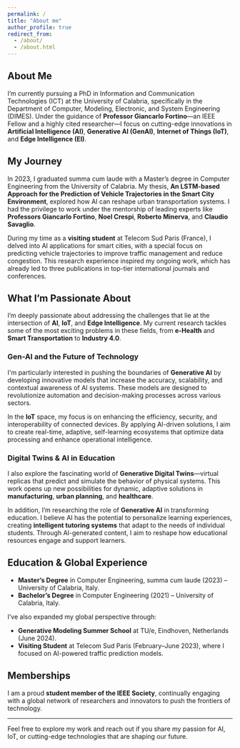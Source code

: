 ```yaml
---
permalink: /
title: "About me"
author_profile: true
redirect_from: 
  - /about/
  - /about.html
---
```


## About Me

I’m currently pursuing a PhD in Information and Communication Technologies (ICT) at the University of Calabria, specifically in the Department of Computer, Modeling, Electronic, and System Engineering (DIMES). Under the guidance of **Professor Giancarlo Fortino**—an IEEE Fellow and a highly cited researcher—I focus on cutting-edge innovations in **Artificial Intelligence (AI)**, **Generative AI (GenAI)**, **Internet of Things (IoT)**, and **Edge Intelligence (EI)**.

## My Journey

In 2023, I graduated summa cum laude with a Master’s degree in Computer Engineering from the University of Calabria. My thesis, **An LSTM-based Approach for the Prediction of Vehicle Trajectories in the Smart City Environment**, explored how AI can reshape urban transportation systems. I had the privilege to work under the mentorship of leading experts like **Professors Giancarlo Fortino**, **Noel Crespi**, **Roberto Minerva**, and **Claudio Savaglio**.

During my time as a **visiting student** at Telecom Sud Paris (France), I delved into AI applications for smart cities, with a special focus on predicting vehicle trajectories to improve traffic management and reduce congestion. This research experience inspired my ongoing work, which has already led to three publications in top-tier international journals and conferences.

## What I’m Passionate About

I’m deeply passionate about addressing the challenges that lie at the intersection of **AI**, **IoT**, and **Edge Intelligence**. My current research tackles some of the most exciting problems in these fields, from **e-Health** and **Smart Transportation** to **Industry 4.0**. 

### Gen-AI and the Future of Technology

I'm particularly interested in pushing the boundaries of **Generative AI** by developing innovative models that increase the accuracy, scalability, and contextual awareness of AI systems. These models are designed to revolutionize automation and decision-making processes across various sectors.

In the **IoT** space, my focus is on enhancing the efficiency, security, and interoperability of connected devices. By applying AI-driven solutions, I aim to create real-time, adaptive, self-learning ecosystems that optimize data processing and enhance operational intelligence.

### Digital Twins & AI in Education

I also explore the fascinating world of **Generative Digital Twins**—virtual replicas that predict and simulate the behavior of physical systems. This work opens up new possibilities for dynamic, adaptive solutions in **manufacturing**, **urban planning**, and **healthcare**.

In addition, I’m researching the role of **Generative AI** in transforming education. I believe AI has the potential to personalize learning experiences, creating **intelligent tutoring systems** that adapt to the needs of individual students. Through AI-generated content, I aim to reshape how educational resources engage and support learners.

## Education & Global Experience

- **Master’s Degree** in Computer Engineering, summa cum laude (2023) – University of Calabria, Italy.
- **Bachelor’s Degree** in Computer Engineering (2021) – University of Calabria, Italy.

I’ve also expanded my global perspective through:
- **Generative Modeling Summer School** at TU/e, Eindhoven, Netherlands (June 2024).
- **Visiting Student** at Telecom Sud Paris (February–June 2023), where I focused on AI-powered traffic prediction models.

## Memberships

I am a proud **student member of the IEEE Society**, continually engaging with a global network of researchers and innovators to push the frontiers of technology.

---

Feel free to explore my work and reach out if you share my passion for AI, IoT, or cutting-edge technologies that are shaping our future.
